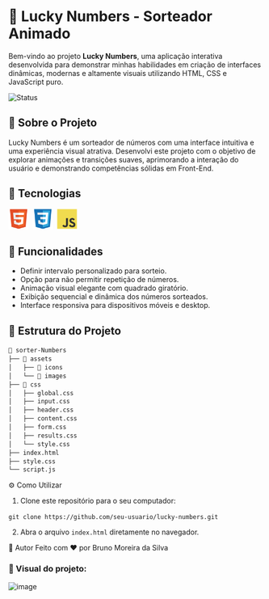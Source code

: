 # 🎲 Lucky Numbers - Sorteador Animado

Bem-vindo ao projeto **Lucky Numbers**, uma aplicação interativa desenvolvida para demonstrar minhas habilidades em criação de interfaces dinâmicas, modernas e altamente visuais utilizando HTML, CSS e JavaScript puro.

![Status](https://img.shields.io/badge/status-finalizado-brightgreen?style=flat-square)

## 📌 Sobre o Projeto

Lucky Numbers é um sorteador de números com uma interface intuitiva e uma experiência visual atrativa. Desenvolvi este projeto com o objetivo de explorar animações e transições suaves, aprimorando a interação do usuário e demonstrando competências sólidas em Front-End.

## 🚀 Tecnologias

<p align="left">
  <img src="https://github.com/devicons/devicon/blob/master/icons/html5/html5-original.svg" title="HTML5" alt="HTML5" width="40" height="40"/>&nbsp;
  <img src="https://github.com/devicons/devicon/blob/master/icons/css3/css3-original.svg" title="CSS3" alt="CSS3" width="40" height="40"/>&nbsp;
  <img src="https://github.com/devicons/devicon/blob/master/icons/javascript/javascript-original.svg" title="JavaScript" alt="JavaScript" width="40" height="40"/>&nbsp;
</p>

## 🎯 Funcionalidades

- Definir intervalo personalizado para sorteio.
- Opção para não permitir repetição de números.
- Animação visual elegante com quadrado giratório.
- Exibição sequencial e dinâmica dos números sorteados.
- Interface responsiva para dispositivos móveis e desktop.

## 📁 Estrutura do Projeto

```bash
📂 sorter-Numbers
├── 📂 assets
│   ├── 📂 icons
│   └── 📂 images
├── 📂 css
│   ├── global.css
│   ├── input.css
│   ├── header.css
│   ├── content.css
│   ├── form.css
│   ├── results.css
│   └── style.css
├── index.html
├── style.css
└── script.js
```

⚙️ Como Utilizar
1. Clone este repositório para o seu computador:

  ```git clone https://github.com/seu-usuario/lucky-numbers.git```

2. Abra o arquivo ```index.html``` diretamente no navegador.

📌 Autor
Feito com ❤️ por Bruno Moreira da Silva

### 📸 Visual do projeto:

![image](https://github.com/user-attachments/assets/06f7524b-fe0a-449e-a2b0-94667cd7dd35)
